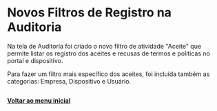 # Novos Filtros de Registro na Auditoria

Na tela de Auditoria foi criado o novo filtro de atividade "Aceite" que permite listar os registro dos aceites e recusas de termos e políticas no portal e dispositivo.&#x20;

Para fazer um filtro mais específico dos aceites, foi incluída também as categorias: Empresa, Dispositivo e Usuário.

<figure><img src="https://lh7-us.googleusercontent.com/bonokNDuj5DL_HqrVllJC68_6YgGCqo5U2MA5Txma0tUi2eGKrjX7UQV_ife8dQpqHRYWMYr7krW8bBSNRNHMRmTcdvJgNJ71SHYjSD-veZQBWtmkYBSm3nRTOew8A5E-IeArShZ79Pw4NKS6ZWxB1d5rg=s2048" alt=""><figcaption></figcaption></figure>

[**Voltar ao menu inicial** ](./)
